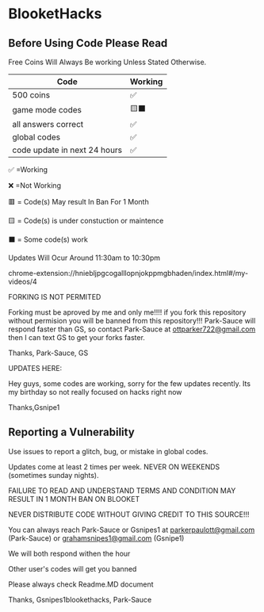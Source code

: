 # BlooketHacks
## Before Using Code Please Read


Free Coins Will Always Be working Unless Stated Otherwise.



| Code |   Working        |
| ------- | ------------------ |
| 500 coins  | ✅ |
| game mode codes  | 🟨⬛
| all answers correct  |:white_check_mark:|
| global codes | ✅ |
| code update in next 24 hours  | ✅ |

:white_check_mark:    =Working


:x:                   =Not Working  


🟥                   = Code(s) May result In Ban For 1 Month

🟨                   = Code(s) is under constuction or maintence 

⬛                   = Some code(s) work

Updates Will Ocur Around 11:30am to 10:30pm



chrome-extension://hniebljpgcogalllopnjokppmgbhaden/index.html#/my-videos/4



FORKING IS NOT PERMITED

Forking must be aproved by me and only me!!!! if you fork this repository without permision you will be banned from this repository!!! Park-Sauce will respond faster than GS, so contact Park-Sauce at ottparker722@gmail.com then I can text GS to get your forks faster.

Thanks, Park-Sauce, GS



UPDATES HERE:



Hey guys, some codes are working, sorry for the few updates recently.
Its my birthday so not really focused on hacks right now


Thanks,Gsnipe1

## Reporting a Vulnerability

Use issues to report a glitch, bug, or mistake in global codes.

Updates come at least 2 times per week. NEVER ON WEEKENDS (sometimes sunday nights).



FAILURE TO READ AND UNDERSTAND TERMS AND CONDITION MAY RESULT IN 1 MONTH BAN ON BLOOKET


NEVER DISTRIBUTE CODE WITHOUT GIVING CREDIT TO THIS SOURCE!!!



You can always reach Park-Sauce or Gsnipes1 at parkerpaulott@gmail.com (Park-Sauce) or grahamsnipes1@gmail.com (Gsnipe1)



We will both respond withen the hour

Other user's codes will get you banned




Please always check Readme.MD document




Thanks, Gsnipes1blookethacks, Park-Sauce
